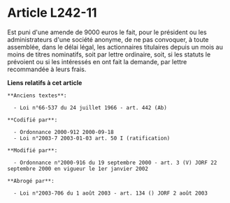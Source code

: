 # Article L242-11

Est puni d'une amende de 9000 euros le fait, pour le président ou les administrateurs d'une société anonyme, de ne pas
convoquer, à toute assemblée, dans le délai légal, les actionnaires titulaires depuis un mois au moins de titres nominatifs,
soit par lettre ordinaire, soit, si les statuts le prévoient ou si les intéressés en ont fait la demande, par lettre
recommandée à leurs frais.

**Liens relatifs à cet article**

	**Anciens textes**:

	  - Loi n°66-537 du 24 juillet 1966 - art. 442 (Ab)

	**Codifié par**:

	  - Ordonnance 2000-912 2000-09-18
	  - Loi n°2003-7 2003-01-03 art. 50 I (ratification)

	**Modifié par**:

	  - Ordonnance n°2000-916 du 19 septembre 2000 - art. 3 (V) JORF 22 septembre 2000 en vigueur le 1er janvier 2002

	**Abrogé par**:

	  - Loi n°2003-706 du 1 août 2003 - art. 134 () JORF 2 août 2003
